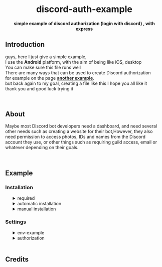 <div align="center">
  <h1>discord-auth-example</h1>
  <h4>simple example of discord authorization (login with discord) , with express</h4>
</div>
<div align="left">
  <h2>Introduction</h2>
  <p> guys, here I just give a simple example,<br> 
    I use the <strong>Android</strong> platform, with the aim of being like iOS, desktop<br>
    You can make sure this file runs well <br>
    There are many ways that can be used to create Discord authorization <br>
    for example on the page <strong><a href="https://discordjs.guide/oauth2/#implicit-grant-flow">another example</a></strong>.<br>
    but back again to my goal, creating a file like this I hope you all like it <br>
    thank you and good luck trying it</p><br>

  <h2>About</h2>
  <p>Maybe most Discord bot developers need a dashboard, and need several other needs such as creating a website for their bot,However, they also need permission to access photos, IDs and names from the Discord account they use, or other things such as requiring guild access, email or whatever depending on their goals.</p><br>

  <h2>Example</h2>
  <h3>Installation</h3>
  <ul>
  <details>
    <summary>required</summary>
    <ul>
      <li><strong>nodejs v16</strong> or the latest version</li>
      <li><strong>express</strong></li> 
      <li><strong>axios</strong></li>
      <li><strong>node-fetch</strong></li>
    </ul>
  </details>
  <details>
    <summary>automatic installation</summary>
    <h5>git clone</h5>
    <p>clone this project with an example like this on your terminal <br>
    <code>git clone https://github.com/Drnk-28/discord-auth-example.git</code></p>
    <p>after that, you can manage everything starting from <a href="#settings">this</a><br>after that run it with <code>node .</code> on your terminal</p>
  </details>
  
  <details>
    <summary>manual installation</summary>
    <h5>download repository</h5>
    <p>You can download <a href="https://github.com/Drnk-28/discord-auth-example/archive/refs/heads/master.zip">this repository</a> on the main page of this repository<br>After that, you can paste all the files in it into your file editor, and don't forget to fill in everything you need in the <a href="#settings">settings</a> section.<br>After that, you can run the file with <code>node .</code> in your terminal </p>
  </details>
  </ul>
  <h3 id="settings">Settings</h3>  
  <ul>
  <details>
    <summary>env-example</summary>
    <pre>clientId=<br>clientSecret=<br>redirectURL=</pre>
    <p>You can get your clientId and clientSecret on the discord developer portal website, there you must have an application, and if there is no application yet, you need to create one first. if so, you just need to select the application and go to the <strong>OAuth2</strong> menu, and select the generator page, and do the same as in the screenshot below</p>
  </details>

  <details>
    <summary>authorization</summary>
  </details> <br>
  </ul>
  <h2>Credits</h2>

</div>

